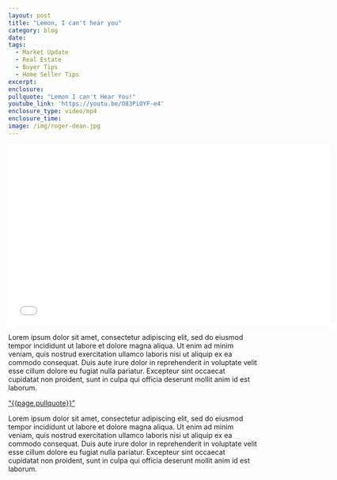 ```yaml
---
layout: post
title: "Lemon, I can't hear you"
category: blog
date:
tags:
  - Market Update
  - Real Estate
  - Buyer Tips
  - Home Seller Tips
excerpt:
enclosure:
pullquote: "Lemon I can't Hear You!"
youtube_link: 'https://youtu.be/O83PiOYF-e4'
enclosure_type: video/mp4
enclosure_time:
image: /img/roger-dean.jpg
---
```



<iframe id="video" width="652" height="367" src="{{page.youtube}}" frameborder="0" allowfullscreen=""></iframe>

Lorem ipsum dolor sit amet, consectetur adipiscing elit, sed do eiusmod tempor incididunt ut labore et dolore magna aliqua. Ut enim ad minim veniam, quis nostrud exercitation ullamco laboris nisi ut aliquip ex ea commodo consequat. Duis aute irure dolor in reprehenderit in voluptate velit esse cillum dolore eu fugiat nulla pariatur. Excepteur sint occaecat cupidatat non proident, sunt in culpa qui officia deserunt mollit anim id est laborum.

<a href="https://twitter.com/home/?status={{page.pullquote}}%20{{site.url}}{{page.url}}%20via%40{{site.data.settings.socials.twitter | remove: 'https://twitter.com/'}}" target='_blank' class="pullquote">&#8220;{{page.pullquote}}&#8221;</a>

Lorem ipsum dolor sit amet, consectetur adipiscing elit, sed do eiusmod tempor incididunt ut labore et dolore magna aliqua. Ut enim ad minim veniam, quis nostrud exercitation ullamco laboris nisi ut aliquip ex ea commodo consequat. Duis aute irure dolor in reprehenderit in voluptate velit esse cillum dolore eu fugiat nulla pariatur. Excepteur sint occaecat cupidatat non proident, sunt in culpa qui officia deserunt mollit anim id est laborum.
